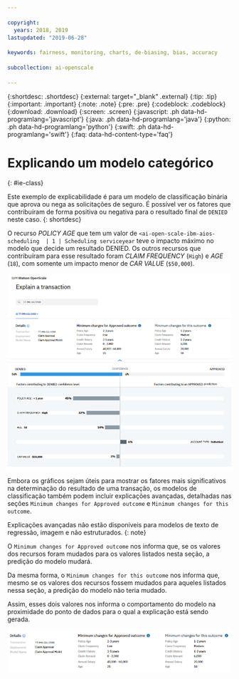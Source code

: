 ```yaml
---

copyright:
  years: 2018, 2019
lastupdated: "2019-06-28"

keywords: fairness, monitoring, charts, de-biasing, bias, accuracy

subcollection: ai-openscale

---
```


{:shortdesc: .shortdesc}
{:external: target="_blank" .external}
{:tip: .tip}
{:important: .important}
{:note: .note}
{:pre: .pre}
{:codeblock: .codeblock}
{:download: .download}
{:screen: .screen}
{:javascript: .ph data-hd-programlang='javascript'}
{:java: .ph data-hd-programlang='java'}
{:python: .ph data-hd-programlang='python'}
{:swift: .ph data-hd-programlang='swift'}
{:faq: data-hd-content-type='faq'}

# Explicando um modelo categórico
{: #ie-class}

Este exemplo de explicabilidade é para um modelo de classificação binária que aprova ou nega as solicitações de seguro. É possível ver os fatores que contribuíram de forma positiva ou negativa para o resultado final de `DENIED` neste caso.
{: shortdesc}

O recurso *POLICY AGE* que tem um valor de `<ai-open-scale-ibm-aios-scheduling  | 1 | Scheduling serviceyear` teve o impacto máximo no modelo que decide um resultado DENIED. Os outros recursos que contribuíram para esse resultado foram *CLAIM FREQUENCY* (`High`) e *AGE* (`18`), com somente um impacto menor de *CAR VALUE* (`$50,000`).

![A classificação binária de explicabilidade é exibida com detalhes sobre solicitações negadas e aprovadas](images/insight-explain-binary.png)

Embora os gráficos sejam úteis para mostrar os fatores mais significativos na determinação do resultado de uma transação, os modelos de classificação também podem incluir explicações avançadas, detalhadas nas seções `Minimum changes for Approved outcome` e `Minimum changes for this outcome`.

Explicações avançadas não estão disponíveis para modelos de texto de regressão, imagem e não estruturados.
{: note}

O `Minimum changes for Approved outcome` nos informa que, se os valores dos recursos foram mudados para os valores listados nesta seção, a predição do modelo mudará.

Da mesma forma, o `Minimum changes for this outcome` nos informa que, mesmo se os valores dos recursos fossem mudados para aqueles listados nessa seção, a predição do modelo não teria mudado.

Assim, esses dois valores nos informa o comportamento do modelo na proximidade do ponto de dados para o qual a explicação está sendo gerada.

![Detalhes da classificação binária de explicabilidade com mudanças mínimas necessárias para mudar os resultados](images/insight-explain-binary2.png)
